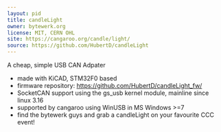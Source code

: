 ```yaml
---
layout: pid
title: candleLight
owner: bytewerk.org
license: MIT, CERN OHL
site: https://cangaroo.org/candle/light/
source: https://github.com/HubertD/candleLight
---
```

A cheap, simple USB CAN Adpater
* made with KiCAD, STM32F0 based
* firmware repository: https://github.com/HubertD/candleLight_fw/
* SocketCAN support using the gs_usb kernel module, mainline since linux 3.16
* supported by cangaroo using WinUSB in MS Windows >=7
* find the bytewerk guys and grab a candleLight on your favourite CCC event!
